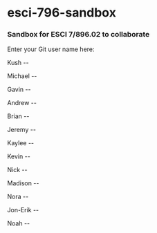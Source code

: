 # esci-796-sandbox
### Sandbox for ESCI 7/896.02 to collaborate

Enter your Git user name here:

Kush -- 

Michael -- 

Gavin -- 

Andrew --

Brian -- 

Jeremy -- 

Kaylee -- 

Kevin -- 

Nick --

Madison --

Nora --

Jon-Erik --

Noah --

